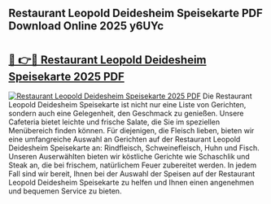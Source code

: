 ## Restaurant Leopold Deidesheim Speisekarte PDF Download Online 2025 y6UYc

# <h2><a href="http://gcaoafc.nevu.top/?p=Restaurant+Leopold+Deidesheim+Speisekarte">🔗 👉🔴 Restaurant Leopold Deidesheim Speisekarte 2025 PDF</a></h2>

[![Restaurant Leopold Deidesheim Speisekarte 2025 PDF](https://i.imgur.com/dBaPXMq.png)](http://gcaoafc.nevu.top/?p=Restaurant+Leopold+Deidesheim+Speisekarte)
Die Restaurant Leopold Deidesheim Speisekarte ist nicht nur eine Liste von Gerichten, sondern auch eine Gelegenheit, den Geschmack zu genießen. Unsere Cafeteria bietet leichte und frische Salate, die Sie im speziellen Menübereich finden können. Für diejenigen, die Fleisch lieben, bieten wir eine umfangreiche Auswahl an Gerichten auf der Restaurant Leopold Deidesheim Speisekarte an: Rindfleisch, Schweinefleisch, Huhn und Fisch. Unseren Auserwählten bieten wir köstliche Gerichte wie Schaschlik und Steak an, die bei frischem, natürlichem Feuer zubereitet werden. In jedem Fall sind wir bereit, Ihnen bei der Auswahl der Speisen auf der Restaurant Leopold Deidesheim Speisekarte zu helfen und Ihnen einen angenehmen und bequemen Service zu bieten.
